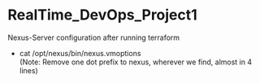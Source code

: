 # RealTime_DevOps_Project1

Nexus-Server configuration after running terraform 
- cat /opt/nexus/bin/nexus.vmoptions \
(Note: Remove one dot prefix to nexus, wherever we find, almost in 4 lines)
